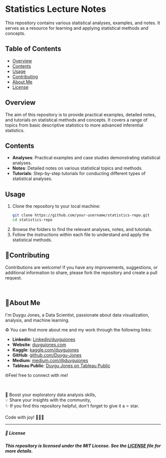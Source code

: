 # Statistics Lecture Notes

This repository contains various statistical analyses, examples, and notes. It serves as a resource for learning and applying statistical methods and concepts.

## Table of Contents

- [Overview](#overview)
- [Contents](#contents)
- [Usage](#usage)
- [Contributing](#contributing)
- [About Me](#about-me)
- [License](#license)

## Overview

The aim of this repository is to provide practical examples, detailed notes, and tutorials on statistical methods and concepts. It covers a range of topics from basic descriptive statistics to more advanced inferential statistics.

## Contents

- **Analyses**: Practical examples and case studies demonstrating statistical analyses.
- **Notes**: Detailed notes on various statistical topics and methods.
- **Tutorials**: Step-by-step tutorials for conducting different types of statistical analyses.

## Usage

1. Clone the repository to your local machine:
    ```bash
    git clone https://github.com/your-username/statistics-repo.git
    cd statistics-repo
    ```
2. Browse the folders to find the relevant analyses, notes, and tutorials.
3. Follow the instructions within each file to understand and apply the statistical methods.

## 🤝Contributing

Contributions are welcome! If you have any improvements, suggestions, or additional information to share, please fork the repository and create a pull request.

<br>

## 🌱About Me 

I'm Duygu Jones, a Data Scientist, passionate about data visualization, analysis, and machine learning. 

♻️ You can find more about me and my work through the following links:

- **Linkedin**: [Linkedin/duygujones](https://www.linkedin.com/in/duygujones/)
- **Website**: [duygujones.com](https://duygujones.vercel.app/)
- **Kaggle**: [kaggle.com/duygujones](https://www.kaggle.com/duygujones)
- **GitHub**: [github.com/Duygu-Jones](https://github.com/Duygu-Jones)
- **Medium**: [medium.com/@duygujones](https://medium.com/@duygujones)
- **Tableau Public**: [Duygu Jones on Tableau Public](https://public.tableau.com/app/profile/duygu.jones/vizzes)

🌐Feel free to connect with me!

<br>

🎯 Boost your exploratory data analysis skills,<br>
💡 Share your insights with the community,<br>
✨ If you find this repository helpful, don't forget to give it a ⭐ star.<br>

Code with joy! 👩‍💻✨

---



##### 📜 License

##### This repository is licensed under the MIT License. See the [LICENSE](LICENSE) file for more details.

 
